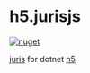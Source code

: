 # h5.jurisjs

[![nuget](https://img.shields.io/nuget/v/h5.jurisjs)](https://www.nuget.org/packages/h5.jurisjs)

[juris](https://jurisjs.com/) for dotnet [h5](https://github.com/curiosity-ai/h5)
